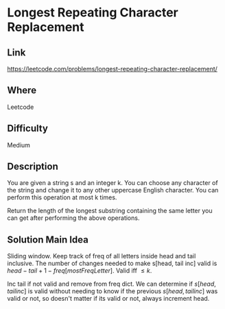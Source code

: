 # Longest Repeating Character Replacement

## Link

https://leetcode.com/problems/longest-repeating-character-replacement/

## Where

Leetcode

## Difficulty

Medium

## Description

You are given a string s and an integer k. You can choose any character of the string and change it to any other uppercase English character. You can perform this operation at most k times.

Return the length of the longest substring containing the same letter you can get after performing the above operations.

## Solution Main Idea

Sliding window. Keep track of freq of all letters inside head and tail inclusive. The number of changes needed to make s[head, tail inc] valid is $head - tail + 1 - freq[mostFreqLetter]$. Valid iff $\le k$.

Inc tail if not valid and remove from freq dict. We can determine if $s[head, tail inc]$ is valid without needing to know if the previous $s[head, tail inc]$ was valid or not, so doesn't matter if its valid or not, always increment head.
